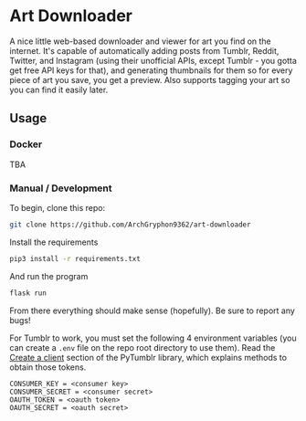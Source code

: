 # Art Downloader

A nice little web-based downloader and viewer for art you find on the internet. It's capable of automatically adding posts from Tumblr, Reddit, Twitter, and Instagram (using their unofficial APIs, except Tumblr - you gotta get free API keys for that), and generating thumbnails for them so for every piece of art you save, you get a preview. Also supports tagging your art so you can find it easily later.

## Usage

### Docker

TBA

### Manual / Development

To begin, clone this repo:
```sh
git clone https://github.com/ArchGryphon9362/art-downloader
```

Install the requirements
```sh
pip3 install -r requirements.txt
```

And run the program
```sh
flask run
```

From there everything should make sense (hopefully). Be sure to report any bugs!

For Tumblr to work, you must set the following 4 environment variables (you can create a `.env` file on the repo root directory to use them). Read the [Create a client](https://github.com/tumblr/pytumblr#create-a-client) section of the PyTumblr library, which explains methods to obtain those tokens.

```env
CONSUMER_KEY = <consumer key>
CONSUMER_SECRET = <consumer secret>
OAUTH_TOKEN = <oauth token>
OAUTH_SECRET = <oauth secret>
```
